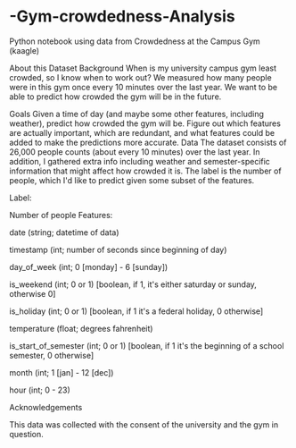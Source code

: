 # -Gym-crowdedness-Analysis
Python notebook using data from Crowdedness at the Campus Gym (kaagle)


About this Dataset
Background
When is my university campus gym least crowded, so I know when to work out? We measured how many people were in this gym once every 10 minutes over the last year. We want to be able to predict how crowded the gym will be in the future.

Goals
Given a time of day (and maybe some other features, including weather), predict how crowded the gym will be.
Figure out which features are actually important, which are redundant, and what features could be added to make the predictions more accurate.
Data
The dataset consists of 26,000 people counts (about every 10 minutes) over the last year. In addition, I gathered extra info including weather and semester-specific information that might affect how crowded it is. The label is the number of people, which I'd like to predict given some subset of the features.

Label:

Number of people
Features:

date (string; datetime of data)

timestamp (int; number of seconds since beginning of day)

day_of_week (int; 0 [monday] - 6 [sunday])

is_weekend (int; 0 or 1) [boolean, if 1, it's either saturday or sunday, otherwise 0]

is_holiday (int; 0 or 1) [boolean, if 1 it's a federal holiday, 0 otherwise]

temperature (float; degrees fahrenheit)

is_start_of_semester (int; 0 or 1) [boolean, if 1 it's the beginning of a school semester, 0 otherwise]

month (int; 1 [jan] - 12 [dec])

hour (int; 0 - 23)



Acknowledgements

This data was collected with the consent of the university and the gym in question.
